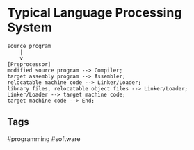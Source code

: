 # Typical Language Processing System

```mermaid
source program
    |
    v
[Preprocessor]
modified source program --> Compiler;
target assembly program --> Assembler;
relocatable machine code --> Linker/Loader;
library files, relocatable object files --> Linker/Loader;
Linker/Loader --> target machine code;
target machine code --> End;
```

## Tags
#programming #software
